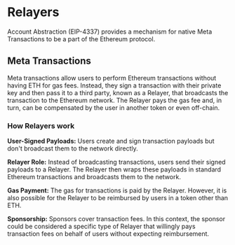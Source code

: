 # Relayers

Account Abstraction (EIP-4337) provides a mechanism for native Meta Transactions to be a part of the Ethereum protocol.

## Meta Transactions

Meta transactions allow users to perform Ethereum transactions without having ETH for gas fees. Instead, they sign a transaction with their private key and then pass it to a third party, known as a Relayer, that broadcasts the transaction to the Ethereum network. The Relayer pays the gas fee and, in turn, can be compensated by the user in another token or even off-chain.

### How Relayers work

**User-Signed Payloads:** Users create and sign transaction payloads but don't broadcast them to the network directly.

**Relayer Role:** Instead of broadcasting transactions, users send their signed payloads to a Relayer. The Relayer then wraps these payloads in standard Ethereum transactions and broadcasts them to the network.

**Gas Payment:** The gas for transactions is paid by the Relayer. However, it is also possible for the Relayer to be reimbursed by users in a token other than ETH.

**Sponsorship:** Sponsors cover transaction fees. In this context, the sponsor could be considered a specific type of Relayer that willingly pays transaction fees on behalf of users without expecting reimbursement.

<br/>
